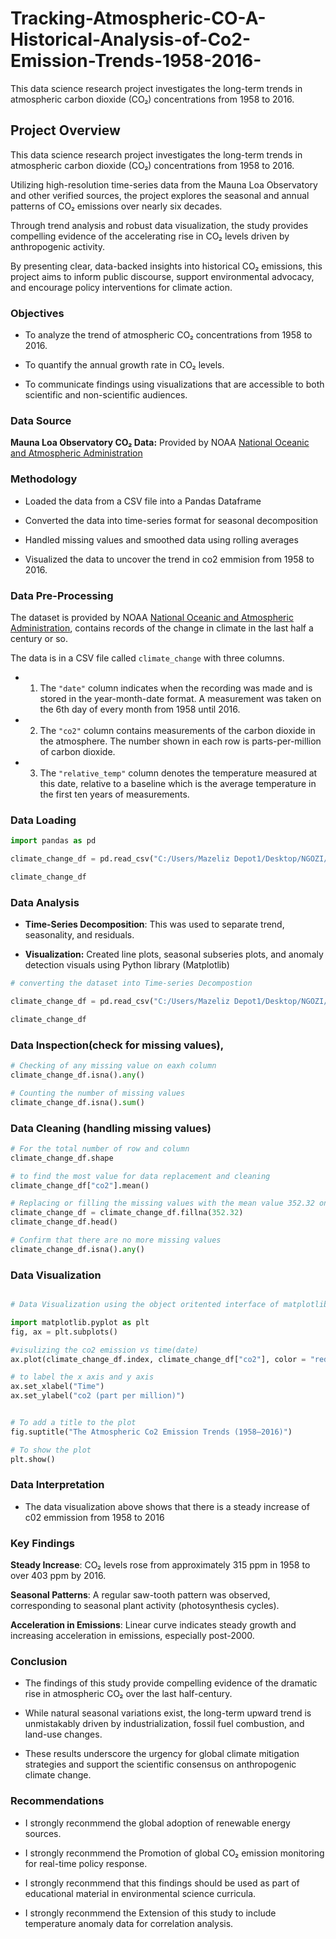 # Tracking-Atmospheric-CO-A-Historical-Analysis-of-Co2-Emission-Trends-1958-2016-
This data science research project investigates the long-term trends in atmospheric carbon dioxide (CO₂) concentrations from 1958 to 2016.


## Project Overview
This data science research project investigates the long-term trends in atmospheric carbon dioxide (CO₂) concentrations from 1958 to 2016.

Utilizing high-resolution time-series data from the Mauna Loa Observatory and other verified sources, the project explores the seasonal and annual patterns of CO₂ emissions over nearly six decades.

Through trend analysis and robust data visualization, the study provides compelling evidence of the accelerating rise in CO₂ levels driven by anthropogenic activity.

By presenting clear, data-backed insights into historical CO₂ emissions, this project aims to inform public discourse, support environmental advocacy, and encourage policy interventions for climate action.

### Objectives
- To analyze the trend of atmospheric CO₂ concentrations from 1958 to 2016.

- To quantify the annual growth rate in CO₂ levels.

- To communicate findings using visualizations that are accessible to both scientific and non-scientific audiences.

### Data Source
**Mauna Loa Observatory CO₂ Data:** Provided by NOAA [National Oceanic and Atmospheric Administration](https://gml.noaa.gov/ccgg/trends/)


### Methodology
-  Loaded the data from a CSV file into a Pandas Dataframe

- Converted the data into time-series format for seasonal decomposition

- Handled missing values and smoothed data using rolling averages

- Visualized the data to uncover the trend in co2 emmision from 1958 to 2016.

### Data Pre-Processing
The dataset is provided by NOAA [National Oceanic and Atmospheric Administration](https://gml.noaa.gov/ccgg/trends/),  contains records of the change in climate in the last half a century or so. 

The data is in a CSV file called `climate_change` with three columns. 

- 1. The `"date"` column indicates when the recording was made and is stored in the year-month-date format.
     A measurement was taken on the 6th day of every month from 1958 until 2016. 


- 2. The  `"co2"` column contains measurements of the carbon dioxide in the atmosphere.
     The number shown in each row is parts-per-million of carbon dioxide. 


- 3. The  `"relative_temp"` column denotes the temperature measured at this date, relative to a baseline which is the average        temperature in the first ten years of measurements.
     
### Data Loading

```python
import pandas as pd

climate_change_df = pd.read_csv("C:/Users/Mazeliz Depot1/Desktop/NGOZI/_Mr Emma class/Data Set/climate_change.csv")

climate_change_df

```

###  Data Analysis

- **Time-Series Decomposition**: This was used to separate trend, seasonality, and residuals.

- **Visualization:** Created line plots,  seasonal subseries plots, and anomaly detection visuals using Python library (Matplotlib)

```python
# converting the dataset into Time-series Decompostion 

climate_change_df = pd.read_csv("C:/Users/Mazeliz Depot1/Desktop/NGOZI/_Mr Emma class/Data Set/climate_change.csv", parse_dates = ["date"], index_col = "date")

climate_change_df

```

###  Data Inspection(check for missing values),

```python
# Checking of any missing value on eaxh column
climate_change_df.isna().any()
```

```python
# Counting the number of missing values
climate_change_df.isna().sum()

```

### Data Cleaning (handling missing values) 

```python
# For the total number of row and column
climate_change_df.shape

```

```python
# to find the most value for data replacement and cleaning
climate_change_df["co2"].mean()

```

```python
# Replacing or filling the missing values with the mean value 352.32 on the CO2 column
climate_change_df = climate_change_df.fillna(352.32)
climate_change_df.head()

```

```python
# Confirm that there are no more missing values
climate_change_df.isna().any()

```

### Data Visualization

```python

# Data Visualization using the object oritented interface of matplotlib

import matplotlib.pyplot as plt
fig, ax = plt.subplots()

#visulizing the co2 emission vs time(date)
ax.plot(climate_change_df.index, climate_change_df["co2"], color = "red")

# to label the x axis and y axis
ax.set_xlabel("Time")
ax.set_ylabel("co2 (part per million)")


# To add a title to the plot
fig.suptitle("The Atmospheric Co2 Emission Trends (1958–2016)")

# To show the plot
plt.show()

```

###  Data Interpretation
* The data visualization above shows that there is a steady increase of c02 emmission from 1958 to 2016

### Key Findings
**Steady Increase**: CO₂ levels rose from approximately 315 ppm in 1958 to over 403 ppm by 2016.

**Seasonal Patterns**: A regular saw-tooth pattern was observed, corresponding to seasonal plant activity (photosynthesis cycles).

**Acceleration in Emissions**: Linear curve indicates steady growth and increasing acceleration in emissions, especially post-2000.

### Conclusion

- The findings of this study provide compelling evidence of the dramatic rise in atmospheric CO₂ over the last half-century.

- While natural seasonal variations exist, the long-term upward trend is unmistakably driven by industrialization, fossil fuel combustion, and land-use changes. 

- These results underscore the urgency for global climate mitigation strategies and support the scientific consensus on anthropogenic climate change.


### Recommendations

- I strongly reconmmend  the global adoption of renewable energy sources.

- I strongly reconmmend the Promotion of  global CO₂ emission monitoring for real-time policy response.

- I strongly reconmmend that this  findings should be used as part of educational material in environmental science curricula.

- I strongly reconmmend the Extension of this  study to include temperature anomaly data for correlation analysis.



